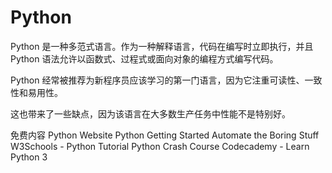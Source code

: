 <DedicatedRoadmap
  href='/python'
  title='Python Roadmap'
  description='点击这里查看 Python Roadmap 的详细信息.'
/>

# Python


Python 是一种多范式语言。作为一种解释语言，代码在编写时立即执行，并且 Python 语法允许以函数式、过程式或面向对象的编程方式编写代码。

Python 经常被推荐为新程序员应该学习的第一门语言，因为它注重可读性、一致性和易用性。

这也带来了一些缺点，因为该语言在大多数生产任务中性能不是特别好。



<ResourceGroupTitle>免费内容</ResourceGroupTitle>
<BadgeLink colorScheme='blue' badgeText='官方网站' href='https://www.python.org/'>Python Website</BadgeLink>
<BadgeLink colorScheme='yellow' badgeText='Read' href='https://www.python.org/about/gettingstarted/'>Python Getting Started</BadgeLink>
<BadgeLink colorScheme='yellow' badgeText='Read' href='https://automatetheboringstuff.com/'>Automate the Boring Stuff</BadgeLink>
<BadgeLink badgeText='Course' colorScheme='green' href='https://www.w3schools.com/python/'>W3Schools - Python Tutorial </BadgeLink>
<BadgeLink badgeText='Course' colorScheme='green' href='https://ehmatthes.github.io/pcc/'>Python Crash Course</BadgeLink>
<BadgeLink badgeText='Course' colorScheme='green' href='https://www.codecademy.com/learn/learn-python-3'>Codecademy - Learn Python 3</BadgeLink>

